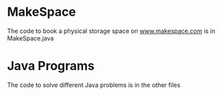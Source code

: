 # MakeSpace

The code to book a physical storage space on www.makespace.com is in MakeSpace.java


# Java Programs

The code to solve different Java problems is in the other files
